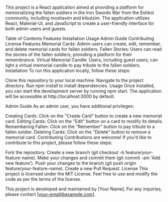 This project is a React application aimed at providing a platform for memorializing the fallen soldiers in the Iron Swords War from the Eshkol community, including moshavim and kibutzim. The application utilizes React, Material-UI, and JavaScript to create a user-friendly interface for both admin users and guests.

Table of Contents
Features
Installation
Usage
Admin Guide
Contributing
License
Features
Memorial Cards: Admin users can create, edit, remember, and delete memorial cards for fallen soldiers.
Fallen Stories: Users can read the stories of the fallen soldiers, providing a platform for their remembrance.
Virtual Memorial Candle: Users, including guest users, can light a virtual memorial candle to pay tribute to the fallen soldiers.
Installation
To run this application locally, follow these steps:

Clone this repository to your local machine.
Navigate to the project directory.
Run npm install to install dependencies.
Usage
Once installed, you can start the development server by running npm start. The application will be accessible at http://localhost:3000 by default.

Admin Guide
As an admin user, you have additional privileges:

Creating Cards: Click on the "Create Card" button to create a new memorial card.
Editing Cards: Click on the "Edit" button on a card to modify its details.
Remembering Fallen: Click on the "Remember" button to pay tribute to a fallen soldier.
Deleting Cards: Click on the "Delete" button to remove a memorial card.
Contributing
Contributions are welcome! If you'd like to contribute to this project, please follow these steps:

Fork the repository.
Create a new branch (git checkout -b feature/your-feature-name).
Make your changes and commit them (git commit -am 'Add new feature').
Push your changes to the branch (git push origin feature/your-feature-name).
Create a new Pull Request.
License
This project is licensed under the MIT License. Feel free to use and modify the code as per the terms of the license.

This project is developed and maintained by [Your Name]. For any inquiries, please contact [your-email@example.com].

